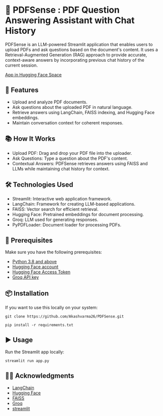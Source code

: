 <!--
---
title: Pdfsense
emoji: 📜
colorFrom: red
colorTo: red
sdk: streamlit
sdk_version: 1.40.2
app_file: app.py
pinned: false
license: apache-2.0
short_description: PDF Answering Assistant
---         

Check out the configuration reference at [Hugging Face Spaces Config](https://huggingface.co/docs/hub/spaces-config-reference).
-->

# 📜 PDFSense : PDF Question Answering Assistant with Chat History           

PDFSense is an LLM-powered Streamlit application that enables users to upload PDFs and ask questions based on the document's content. It uses a Retrieval-Augmented Generation (RAG) approach to provide accurate, context-aware answers by incorporating previous chat history of the current session.               

[App in Hugging Face Space](https://huggingface.co/spaces/AkashVD26/pdfsense)

## 🚀 Features
- Upload and analyze PDF documents.
- Ask questions about the uploaded PDF in natural language.
- Retrieve answers using LangChain, FAISS indexing, and Hugging Face embeddings.
- Maintain conversation context for coherent responses.    

## 📚 How It Works
- Upload PDF: Drag and drop your PDF file into the uploader.
- Ask Questions: Type a question about the PDF's content.
- Contextual Answers: PDFSense retrieves answers using FAISS and LLMs while maintaining chat history for context.

## 🛠️ Technologies Used         
- Streamlit: Interactive web application framework.
- LangChain: Framework for creating LLM-based applications.
- FAISS: Vector search for efficient retrieval.
- Hugging Face: Pretrained embeddings for document processing.
- Groq: LLM used for generating responses.
- PyPDFLoader: Document loader for processing PDFs.             

## 🧩 Prerequisites
Make sure you have the following prerequisites:

- [Python 3.8 and above](https://www.python.org)
- [Hugging Face account](https://huggingface.co)
- [Hugging Face Access Token](https://huggingface.co/settings/tokens)
- [Groq API key](https://console.groq.com/keys)

## 📦 Installation
If you want to use this locally on your system:

```
git clone https://github.com/Akashvarma26/PDFSense.git
```

```
pip install -r requirements.txt
```

## ▶️ Usage
Run the Streamlit app locally:
```
streamlit run app.py
```

## 🙋‍♂️ Acknowledgments
- [LangChain](https://www.langchain.com)
- [Hugging Face](https://huggingface.co)
- [FAISS](https://ai.meta.com/tools/faiss/)
- [Groq](https://groq.com)
- [streamlit](https://www.langchain.com)